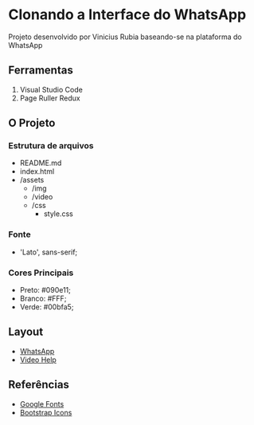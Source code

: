# Clonando a Interface do WhatsApp

Projeto desenvolvido por Vinicius Rubia baseando-se na plataforma do WhatsApp

## Ferramentas

1. Visual Studio Code
2. Page Ruller Redux

## O Projeto

### Estrutura de arquivos 

- README.md
- index.html
- /assets
    - /img
    - /video
    - /css
        - style.css

### Fonte

- 'Lato', sans-serif;

### Cores Principais

- Preto: #090e11;
- Branco: #FFF;
- Verde: #00bfa5;

## Layout

- [WhatsApp](./assets/img/WhatsApp.png)
- [Video Help](./assets/img/VideoHelp.png)

## Referências
- [Google Fonts](https://fonts.google.com/)
- [Bootstrap Icons](https://icons.getbootstrap.com/)
